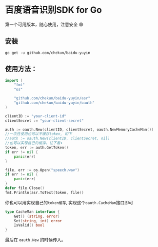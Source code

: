 百度语音识别SDK for Go
===============================

第一个可用版本，随心使用，注意安全 😄

## 安装

```
go get -u github.com/chekun/baidu-yuyin
```

## 使用方法：

```go
import (
	"fmt"
	"os"

	"github.com/chekun/baidu-yuyin/asr"
	"github.com/chekun/baidu-yuyin/oauth"
)

clientID := "your-client-id"
clientSecret := "your-client-secret"

auth := oauth.New(clientID, clientSecret, oauth.NewMemoryCacheMan())
//一次性使用也可以不缓存token, 如下
//auth := oauth.New(clientID, clientSecret, nil)
//也可以实现自己的缓存，往下看⬇️ ️ ️
token, err := auth.GetToken()
if err != nil {
    panic(err)
}

file, err := os.Open("speech.wav")
if err != nil {
    panic(err)
}
defer file.Close()
fmt.Println(asr.ToText(token, file))
```

你也可以用实现自己的`token缓存`, 实现这个`oauth.CacheMan`接口即可

```go
type CacheMan interface {
	Get() (string, error)
	Set(string, int) error
	IsValid() bool
}
```

最后在 `oauth.New` 的时候传入。

